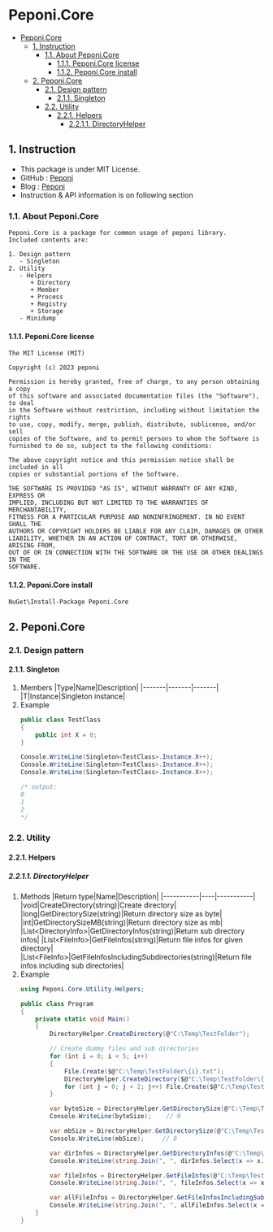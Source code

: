 ﻿# Peponi.Core


- [Peponi.Core](#peponicore)
  - [1. Instruction](#1-instruction)
    - [1.1. About Peponi.Core](#11-about-peponicore)
      - [1.1.1. Peponi.Core license](#111-peponicore-license)
      - [1.1.2. Peponi.Core install](#112-peponicore-install)
  - [2. Peponi.Core](#2-peponicore)
    - [2.1. Design pattern](#21-design-pattern)
      - [2.1.1. Singleton](#211-singleton)
    - [2.2. Utility](#22-utility)
      - [2.2.1. Helpers](#221-helpers)
        - [2.2.1.1. DirectoryHelper](#2211-directoryhelper)


## 1. Instruction


- This package is under MIT License.
- GitHub : [Peponi](https://github.com/peponi-paradise/Peponi)
- Blog : [Peponi](https://peponi-paradise.tistory.com)
- Instruction & API information is on following section


### 1.1. About Peponi.Core


```text
Peponi.Core is a package for common usage of peponi library.
Included contents are:

1. Design pattern
   - Singleton
2. Utility
   - Helpers
      + Directory
      + Member
      + Process
      + Registry
      + Storage  
   - Minidump
```


#### 1.1.1. Peponi.Core license


```text
The MIT License (MIT)

Copyright (c) 2023 peponi

Permission is hereby granted, free of charge, to any person obtaining a copy
of this software and associated documentation files (the "Software"), to deal
in the Software without restriction, including without limitation the rights
to use, copy, modify, merge, publish, distribute, sublicense, and/or sell
copies of the Software, and to permit persons to whom the Software is
furnished to do so, subject to the following conditions:

The above copyright notice and this permission notice shall be included in all
copies or substantial portions of the Software.

THE SOFTWARE IS PROVIDED "AS IS", WITHOUT WARRANTY OF ANY KIND, EXPRESS OR
IMPLIED, INCLUDING BUT NOT LIMITED TO THE WARRANTIES OF MERCHANTABILITY,
FITNESS FOR A PARTICULAR PURPOSE AND NONINFRINGEMENT. IN NO EVENT SHALL THE
AUTHORS OR COPYRIGHT HOLDERS BE LIABLE FOR ANY CLAIM, DAMAGES OR OTHER
LIABILITY, WHETHER IN AN ACTION OF CONTRACT, TORT OR OTHERWISE, ARISING FROM,
OUT OF OR IN CONNECTION WITH THE SOFTWARE OR THE USE OR OTHER DEALINGS IN THE
SOFTWARE.
```


#### 1.1.2. Peponi.Core install


```text
NuGet\Install-Package Peponi.Core
```


## 2. Peponi.Core


### 2.1. Design pattern


#### 2.1.1. Singleton<T>


1. Members
    |Type|Name|Description|
    |-------|-------|-------|
    |T|Instance|Singleton instance|
2. Example
    ```cs
    public class TestClass
    {
        public int X = 0;
    }
    ```
    ```cs
    Console.WriteLine(Singleton<TestClass>.Instance.X++);
    Console.WriteLine(Singleton<TestClass>.Instance.X++);
    Console.WriteLine(Singleton<TestClass>.Instance.X++);

    /* output:
    0
    1
    2
    */
    ```


### 2.2. Utility


#### 2.2.1. Helpers


##### 2.2.1.1. DirectoryHelper


1. Methods
    |Return type|Name|Description|
    |-----------|----|-----------|
    |void|CreateDirectory(string)|Create directory|
    |long|GetDirectorySize(string)|Return directory size as byte|
    |int|GetDirectorySizeMB(string)|Return directory size as mb|
    |List\<DirectoryInfo>|GetDirectoryInfos(string)|Return sub directory infos|
    |List\<FileInfo>|GetFileInfos(string)|Return file infos for given directory|
    |List\<FileInfo>|GetFileInfosIncludingSubdirectories(string)|Return file infos including sub directories|
2. Example
    ```cs
    using Peponi.Core.Utility.Helpers;

    public class Program
    {
        private static void Main()
        {
            DirectoryHelper.CreateDirectory(@"C:\Temp\TestFolder");

            // Create dummy files and sub directories
            for (int i = 0; i < 5; i++)
            {
                File.Create($@"C:\Temp\TestFolder\{i}.txt");
                DirectoryHelper.CreateDirectory($@"C:\Temp\TestFolder\{i}");
                for (int j = 0; j < 2; j++) File.Create($@"C:\Temp\TestFolder\{i}\{j}.txt");
            }

            var byteSize = DirectoryHelper.GetDirectorySize(@"C:\Temp\TestFolder");
            Console.WriteLine(byteSize);    // 0

            var mbSize = DirectoryHelper.GetDirectorySize(@"C:\Temp\TestFolder");
            Console.WriteLine(mbSize);     // 0

            var dirInfos = DirectoryHelper.GetDirectoryInfos(@"C:\Temp\TestFolder");
            Console.WriteLine(string.Join(", ", dirInfos.Select(x => x.Name)));     // 0, 1, 2, 3, 4

            var fileInfos = DirectoryHelper.GetFileInfos(@"C:\Temp\TestFolder");
            Console.WriteLine(string.Join(", ", fileInfos.Select(x => x.Name)));    // 0.txt, 1.txt, 2.txt, 3.txt, 4.txt

            var allFileInfos = DirectoryHelper.GetFileInfosIncludingSubdirectories(@"C:\Temp\TestFolder");
            Console.WriteLine(string.Join(", ", allFileInfos.Select(x => x.Name))); // 0.txt, 1.txt, 2.txt, 3.txt, 4.txt, 0.txt, 1.txt, 0.txt, 1.txt, 0.txt, 1.txt, 0.txt, 1.txt, 0.txt, 1.txt
        }
    }
    ```
